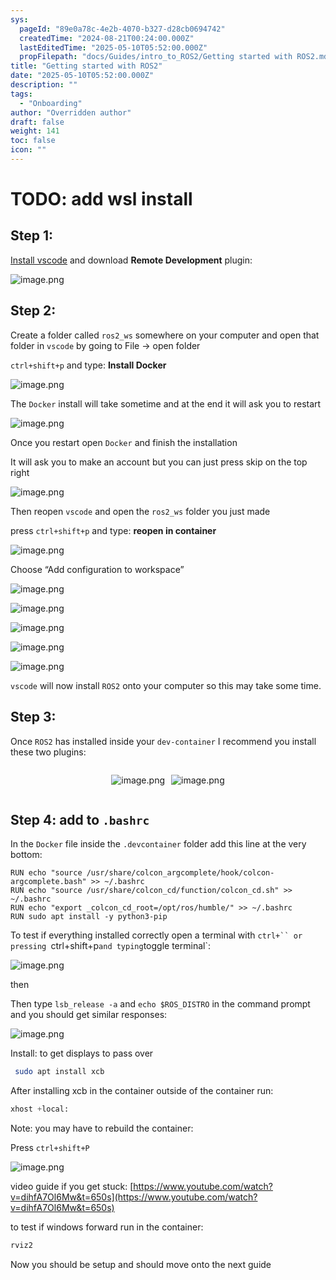 ```yaml
---
sys:
  pageId: "89e0a78c-4e2b-4070-b327-d28cb0694742"
  createdTime: "2024-08-21T00:24:00.000Z"
  lastEditedTime: "2025-05-10T05:52:00.000Z"
  propFilepath: "docs/Guides/intro_to_ROS2/Getting started with ROS2.md"
title: "Getting started with ROS2"
date: "2025-05-10T05:52:00.000Z"
description: ""
tags:
  - "Onboarding"
author: "Overridden author"
draft: false
weight: 141
toc: false
icon: ""
---
```


# TODO: add wsl install

## Step 1:

[Install vscode](https://code.visualstudio.com/download) and download **Remote Development** plugin:

![image.png](https://prod-files-secure.s3.us-west-2.amazonaws.com/d518164a-d88e-44d1-a4ee-3adb3bd8bce0/efb52993-1881-4a40-b95e-6f020334f022/image.png?X-Amz-Algorithm=AWS4-HMAC-SHA256&X-Amz-Content-Sha256=UNSIGNED-PAYLOAD&X-Amz-Credential=ASIAZI2LB4667CBUFGTH%2F20250607%2Fus-west-2%2Fs3%2Faws4_request&X-Amz-Date=20250607T190203Z&X-Amz-Expires=3600&X-Amz-Security-Token=IQoJb3JpZ2luX2VjEKP%2F%2F%2F%2F%2F%2F%2F%2F%2F%2FwEaCXVzLXdlc3QtMiJHMEUCIQD2ASn87TsW6QxxWDqZ5PkUzz94OJnQvH7BDd9dVkUtNAIgGKcA0bCrjkgG7EuzYMuj9eOUksmXvDC%2BG4UZd%2BOXa30q%2FwMIfBAAGgw2Mzc0MjMxODM4MDUiDL1bHjnKHaGG2RlViircA38fE87WavcXH2iMaMKCCEUFv4FSjOen8oCE9FRWyZhXFmW8xbd6ow0D1SQxl8XpzyZ7d7Cc%2BFMx5t5Z%2Bnv0tdCE3bTFyZMUG%2BYdMK4G9ebeMvmquJx7CVfGpTauirOBNcffLM0mWjVOkmryz9v%2BIsUtuBswGndPDRTeBGYHgQCM6x9S9LKrVv39nYYqJK3CUIv1OsNRACxgZ8e67vCCCOO%2F9byIhSmVA1boCRaxCLkXEjnRb7LWo%2FU%2B93ZXBQStc2eQwwx%2BMZ8YRKtTFfzc153LNpJypfaXpSvB%2BxtzlRDMUo68KqNBhVJ9YgxnFLNEpZB2pDoBtx8Rls309B9ZFJhXEGwvTysBdIfq8HOHurMQ2aeExseuF2%2F%2F%2Fv%2Fcv80SyeGa2L476h7QPJNPdrJkIyJCJb5BQrKVLeY%2B8IHIZ5fK1%2BDowqwPxkgAMxfLLGex6XQYrp7yVLtpVQ12hRdrfgmnFl2Omo%2BC%2FO9cyt9CjdaY7o6AA6M2TTNFOAPQen6awyBGUDOc5EvX46kgMSSFcoHHNlgUWdj5HGOAORszmqHrbLLQ4btYeut32eMwIvxJUIIJ%2BtZlM8EevF4f4peladSBYDaavDL34CYS5ZBEHVjAEGrqjJGgEYU4gqgMMOuVksIGOqUBSEdDeAsFjer9dxCBkxiZNjV2sh7W5Y2VhzoVdyIIA3VcOka88cghR%2FlBNaIghmHnLuGij7bAKf765vtALngcMsKX9LN%2BvT1Dahr9OpkAsjvMxyCTcdoDs6cuKI%2FMloTNo%2BeucH%2F%2B4%2FpwXViJEZcgp9bYGys%2F%2FgI2UNQrggU9pDF%2BG%2BGcLPWpzsFAOQMEgYspHwilzpXIqhlXvDuac8eNPQ1DSQXl&X-Amz-Signature=9bb02965006b2704d6c9fc5fd40aa64c9ce316ee23dc86b90b0d484e8c7753df&X-Amz-SignedHeaders=host&x-id=GetObject)

## Step 2:

Create a folder called `ros2_ws` somewhere on your computer and open that folder in `vscode` by going to File → open folder 

`ctrl+shift+p` and type: **Install Docker**

![image.png](https://prod-files-secure.s3.us-west-2.amazonaws.com/d518164a-d88e-44d1-a4ee-3adb3bd8bce0/2269dc0e-1cd5-47ff-bceb-c04ad9b2eab0/image.png?X-Amz-Algorithm=AWS4-HMAC-SHA256&X-Amz-Content-Sha256=UNSIGNED-PAYLOAD&X-Amz-Credential=ASIAZI2LB4667CBUFGTH%2F20250607%2Fus-west-2%2Fs3%2Faws4_request&X-Amz-Date=20250607T190203Z&X-Amz-Expires=3600&X-Amz-Security-Token=IQoJb3JpZ2luX2VjEKP%2F%2F%2F%2F%2F%2F%2F%2F%2F%2FwEaCXVzLXdlc3QtMiJHMEUCIQD2ASn87TsW6QxxWDqZ5PkUzz94OJnQvH7BDd9dVkUtNAIgGKcA0bCrjkgG7EuzYMuj9eOUksmXvDC%2BG4UZd%2BOXa30q%2FwMIfBAAGgw2Mzc0MjMxODM4MDUiDL1bHjnKHaGG2RlViircA38fE87WavcXH2iMaMKCCEUFv4FSjOen8oCE9FRWyZhXFmW8xbd6ow0D1SQxl8XpzyZ7d7Cc%2BFMx5t5Z%2Bnv0tdCE3bTFyZMUG%2BYdMK4G9ebeMvmquJx7CVfGpTauirOBNcffLM0mWjVOkmryz9v%2BIsUtuBswGndPDRTeBGYHgQCM6x9S9LKrVv39nYYqJK3CUIv1OsNRACxgZ8e67vCCCOO%2F9byIhSmVA1boCRaxCLkXEjnRb7LWo%2FU%2B93ZXBQStc2eQwwx%2BMZ8YRKtTFfzc153LNpJypfaXpSvB%2BxtzlRDMUo68KqNBhVJ9YgxnFLNEpZB2pDoBtx8Rls309B9ZFJhXEGwvTysBdIfq8HOHurMQ2aeExseuF2%2F%2F%2Fv%2Fcv80SyeGa2L476h7QPJNPdrJkIyJCJb5BQrKVLeY%2B8IHIZ5fK1%2BDowqwPxkgAMxfLLGex6XQYrp7yVLtpVQ12hRdrfgmnFl2Omo%2BC%2FO9cyt9CjdaY7o6AA6M2TTNFOAPQen6awyBGUDOc5EvX46kgMSSFcoHHNlgUWdj5HGOAORszmqHrbLLQ4btYeut32eMwIvxJUIIJ%2BtZlM8EevF4f4peladSBYDaavDL34CYS5ZBEHVjAEGrqjJGgEYU4gqgMMOuVksIGOqUBSEdDeAsFjer9dxCBkxiZNjV2sh7W5Y2VhzoVdyIIA3VcOka88cghR%2FlBNaIghmHnLuGij7bAKf765vtALngcMsKX9LN%2BvT1Dahr9OpkAsjvMxyCTcdoDs6cuKI%2FMloTNo%2BeucH%2F%2B4%2FpwXViJEZcgp9bYGys%2F%2FgI2UNQrggU9pDF%2BG%2BGcLPWpzsFAOQMEgYspHwilzpXIqhlXvDuac8eNPQ1DSQXl&X-Amz-Signature=6af33d51c56fc60aae6b0931623a18d6629ed378c02c967ccec9260a305ec9da&X-Amz-SignedHeaders=host&x-id=GetObject)

The `Docker` install will take sometime and at the end it will ask you to restart

![image.png](https://prod-files-secure.s3.us-west-2.amazonaws.com/d518164a-d88e-44d1-a4ee-3adb3bd8bce0/ed233f78-be33-4b1f-b89c-9c346c0e961e/image.png?X-Amz-Algorithm=AWS4-HMAC-SHA256&X-Amz-Content-Sha256=UNSIGNED-PAYLOAD&X-Amz-Credential=ASIAZI2LB4667CBUFGTH%2F20250607%2Fus-west-2%2Fs3%2Faws4_request&X-Amz-Date=20250607T190203Z&X-Amz-Expires=3600&X-Amz-Security-Token=IQoJb3JpZ2luX2VjEKP%2F%2F%2F%2F%2F%2F%2F%2F%2F%2FwEaCXVzLXdlc3QtMiJHMEUCIQD2ASn87TsW6QxxWDqZ5PkUzz94OJnQvH7BDd9dVkUtNAIgGKcA0bCrjkgG7EuzYMuj9eOUksmXvDC%2BG4UZd%2BOXa30q%2FwMIfBAAGgw2Mzc0MjMxODM4MDUiDL1bHjnKHaGG2RlViircA38fE87WavcXH2iMaMKCCEUFv4FSjOen8oCE9FRWyZhXFmW8xbd6ow0D1SQxl8XpzyZ7d7Cc%2BFMx5t5Z%2Bnv0tdCE3bTFyZMUG%2BYdMK4G9ebeMvmquJx7CVfGpTauirOBNcffLM0mWjVOkmryz9v%2BIsUtuBswGndPDRTeBGYHgQCM6x9S9LKrVv39nYYqJK3CUIv1OsNRACxgZ8e67vCCCOO%2F9byIhSmVA1boCRaxCLkXEjnRb7LWo%2FU%2B93ZXBQStc2eQwwx%2BMZ8YRKtTFfzc153LNpJypfaXpSvB%2BxtzlRDMUo68KqNBhVJ9YgxnFLNEpZB2pDoBtx8Rls309B9ZFJhXEGwvTysBdIfq8HOHurMQ2aeExseuF2%2F%2F%2Fv%2Fcv80SyeGa2L476h7QPJNPdrJkIyJCJb5BQrKVLeY%2B8IHIZ5fK1%2BDowqwPxkgAMxfLLGex6XQYrp7yVLtpVQ12hRdrfgmnFl2Omo%2BC%2FO9cyt9CjdaY7o6AA6M2TTNFOAPQen6awyBGUDOc5EvX46kgMSSFcoHHNlgUWdj5HGOAORszmqHrbLLQ4btYeut32eMwIvxJUIIJ%2BtZlM8EevF4f4peladSBYDaavDL34CYS5ZBEHVjAEGrqjJGgEYU4gqgMMOuVksIGOqUBSEdDeAsFjer9dxCBkxiZNjV2sh7W5Y2VhzoVdyIIA3VcOka88cghR%2FlBNaIghmHnLuGij7bAKf765vtALngcMsKX9LN%2BvT1Dahr9OpkAsjvMxyCTcdoDs6cuKI%2FMloTNo%2BeucH%2F%2B4%2FpwXViJEZcgp9bYGys%2F%2FgI2UNQrggU9pDF%2BG%2BGcLPWpzsFAOQMEgYspHwilzpXIqhlXvDuac8eNPQ1DSQXl&X-Amz-Signature=b0d54ccac82a4cd5a6271a6e9af394c30eaac9a275852eb13262585edc53da48&X-Amz-SignedHeaders=host&x-id=GetObject)

Once you restart open `Docker` and finish the installation

It will ask you to make an account but you can just press skip on the top right

![image.png](https://prod-files-secure.s3.us-west-2.amazonaws.com/d518164a-d88e-44d1-a4ee-3adb3bd8bce0/21010ad9-1659-4fd9-9f59-9932a09b2a3d/image.png?X-Amz-Algorithm=AWS4-HMAC-SHA256&X-Amz-Content-Sha256=UNSIGNED-PAYLOAD&X-Amz-Credential=ASIAZI2LB4667CBUFGTH%2F20250607%2Fus-west-2%2Fs3%2Faws4_request&X-Amz-Date=20250607T190203Z&X-Amz-Expires=3600&X-Amz-Security-Token=IQoJb3JpZ2luX2VjEKP%2F%2F%2F%2F%2F%2F%2F%2F%2F%2FwEaCXVzLXdlc3QtMiJHMEUCIQD2ASn87TsW6QxxWDqZ5PkUzz94OJnQvH7BDd9dVkUtNAIgGKcA0bCrjkgG7EuzYMuj9eOUksmXvDC%2BG4UZd%2BOXa30q%2FwMIfBAAGgw2Mzc0MjMxODM4MDUiDL1bHjnKHaGG2RlViircA38fE87WavcXH2iMaMKCCEUFv4FSjOen8oCE9FRWyZhXFmW8xbd6ow0D1SQxl8XpzyZ7d7Cc%2BFMx5t5Z%2Bnv0tdCE3bTFyZMUG%2BYdMK4G9ebeMvmquJx7CVfGpTauirOBNcffLM0mWjVOkmryz9v%2BIsUtuBswGndPDRTeBGYHgQCM6x9S9LKrVv39nYYqJK3CUIv1OsNRACxgZ8e67vCCCOO%2F9byIhSmVA1boCRaxCLkXEjnRb7LWo%2FU%2B93ZXBQStc2eQwwx%2BMZ8YRKtTFfzc153LNpJypfaXpSvB%2BxtzlRDMUo68KqNBhVJ9YgxnFLNEpZB2pDoBtx8Rls309B9ZFJhXEGwvTysBdIfq8HOHurMQ2aeExseuF2%2F%2F%2Fv%2Fcv80SyeGa2L476h7QPJNPdrJkIyJCJb5BQrKVLeY%2B8IHIZ5fK1%2BDowqwPxkgAMxfLLGex6XQYrp7yVLtpVQ12hRdrfgmnFl2Omo%2BC%2FO9cyt9CjdaY7o6AA6M2TTNFOAPQen6awyBGUDOc5EvX46kgMSSFcoHHNlgUWdj5HGOAORszmqHrbLLQ4btYeut32eMwIvxJUIIJ%2BtZlM8EevF4f4peladSBYDaavDL34CYS5ZBEHVjAEGrqjJGgEYU4gqgMMOuVksIGOqUBSEdDeAsFjer9dxCBkxiZNjV2sh7W5Y2VhzoVdyIIA3VcOka88cghR%2FlBNaIghmHnLuGij7bAKf765vtALngcMsKX9LN%2BvT1Dahr9OpkAsjvMxyCTcdoDs6cuKI%2FMloTNo%2BeucH%2F%2B4%2FpwXViJEZcgp9bYGys%2F%2FgI2UNQrggU9pDF%2BG%2BGcLPWpzsFAOQMEgYspHwilzpXIqhlXvDuac8eNPQ1DSQXl&X-Amz-Signature=9f1dbc7c2d12cfbf66d590d67691bafe3a62a6a80430452f1ad3afa6246a7704&X-Amz-SignedHeaders=host&x-id=GetObject)

Then reopen `vscode` and open the `ros2_ws` folder you just made

press `ctrl+shift+p` and type: **reopen in container**

![image.png](https://prod-files-secure.s3.us-west-2.amazonaws.com/d518164a-d88e-44d1-a4ee-3adb3bd8bce0/4e93b8c2-41ad-488c-8095-c74205196118/image.png?X-Amz-Algorithm=AWS4-HMAC-SHA256&X-Amz-Content-Sha256=UNSIGNED-PAYLOAD&X-Amz-Credential=ASIAZI2LB4667CBUFGTH%2F20250607%2Fus-west-2%2Fs3%2Faws4_request&X-Amz-Date=20250607T190203Z&X-Amz-Expires=3600&X-Amz-Security-Token=IQoJb3JpZ2luX2VjEKP%2F%2F%2F%2F%2F%2F%2F%2F%2F%2FwEaCXVzLXdlc3QtMiJHMEUCIQD2ASn87TsW6QxxWDqZ5PkUzz94OJnQvH7BDd9dVkUtNAIgGKcA0bCrjkgG7EuzYMuj9eOUksmXvDC%2BG4UZd%2BOXa30q%2FwMIfBAAGgw2Mzc0MjMxODM4MDUiDL1bHjnKHaGG2RlViircA38fE87WavcXH2iMaMKCCEUFv4FSjOen8oCE9FRWyZhXFmW8xbd6ow0D1SQxl8XpzyZ7d7Cc%2BFMx5t5Z%2Bnv0tdCE3bTFyZMUG%2BYdMK4G9ebeMvmquJx7CVfGpTauirOBNcffLM0mWjVOkmryz9v%2BIsUtuBswGndPDRTeBGYHgQCM6x9S9LKrVv39nYYqJK3CUIv1OsNRACxgZ8e67vCCCOO%2F9byIhSmVA1boCRaxCLkXEjnRb7LWo%2FU%2B93ZXBQStc2eQwwx%2BMZ8YRKtTFfzc153LNpJypfaXpSvB%2BxtzlRDMUo68KqNBhVJ9YgxnFLNEpZB2pDoBtx8Rls309B9ZFJhXEGwvTysBdIfq8HOHurMQ2aeExseuF2%2F%2F%2Fv%2Fcv80SyeGa2L476h7QPJNPdrJkIyJCJb5BQrKVLeY%2B8IHIZ5fK1%2BDowqwPxkgAMxfLLGex6XQYrp7yVLtpVQ12hRdrfgmnFl2Omo%2BC%2FO9cyt9CjdaY7o6AA6M2TTNFOAPQen6awyBGUDOc5EvX46kgMSSFcoHHNlgUWdj5HGOAORszmqHrbLLQ4btYeut32eMwIvxJUIIJ%2BtZlM8EevF4f4peladSBYDaavDL34CYS5ZBEHVjAEGrqjJGgEYU4gqgMMOuVksIGOqUBSEdDeAsFjer9dxCBkxiZNjV2sh7W5Y2VhzoVdyIIA3VcOka88cghR%2FlBNaIghmHnLuGij7bAKf765vtALngcMsKX9LN%2BvT1Dahr9OpkAsjvMxyCTcdoDs6cuKI%2FMloTNo%2BeucH%2F%2B4%2FpwXViJEZcgp9bYGys%2F%2FgI2UNQrggU9pDF%2BG%2BGcLPWpzsFAOQMEgYspHwilzpXIqhlXvDuac8eNPQ1DSQXl&X-Amz-Signature=b898daca62ed372f20d4ddeb83d962e489fa78f74c01726e4a0a5419b2ad2542&X-Amz-SignedHeaders=host&x-id=GetObject)

Choose “Add configuration to workspace”

![image.png](https://prod-files-secure.s3.us-west-2.amazonaws.com/d518164a-d88e-44d1-a4ee-3adb3bd8bce0/9560b282-5060-4989-ba37-97e7b2c22476/image.png?X-Amz-Algorithm=AWS4-HMAC-SHA256&X-Amz-Content-Sha256=UNSIGNED-PAYLOAD&X-Amz-Credential=ASIAZI2LB4667CBUFGTH%2F20250607%2Fus-west-2%2Fs3%2Faws4_request&X-Amz-Date=20250607T190203Z&X-Amz-Expires=3600&X-Amz-Security-Token=IQoJb3JpZ2luX2VjEKP%2F%2F%2F%2F%2F%2F%2F%2F%2F%2FwEaCXVzLXdlc3QtMiJHMEUCIQD2ASn87TsW6QxxWDqZ5PkUzz94OJnQvH7BDd9dVkUtNAIgGKcA0bCrjkgG7EuzYMuj9eOUksmXvDC%2BG4UZd%2BOXa30q%2FwMIfBAAGgw2Mzc0MjMxODM4MDUiDL1bHjnKHaGG2RlViircA38fE87WavcXH2iMaMKCCEUFv4FSjOen8oCE9FRWyZhXFmW8xbd6ow0D1SQxl8XpzyZ7d7Cc%2BFMx5t5Z%2Bnv0tdCE3bTFyZMUG%2BYdMK4G9ebeMvmquJx7CVfGpTauirOBNcffLM0mWjVOkmryz9v%2BIsUtuBswGndPDRTeBGYHgQCM6x9S9LKrVv39nYYqJK3CUIv1OsNRACxgZ8e67vCCCOO%2F9byIhSmVA1boCRaxCLkXEjnRb7LWo%2FU%2B93ZXBQStc2eQwwx%2BMZ8YRKtTFfzc153LNpJypfaXpSvB%2BxtzlRDMUo68KqNBhVJ9YgxnFLNEpZB2pDoBtx8Rls309B9ZFJhXEGwvTysBdIfq8HOHurMQ2aeExseuF2%2F%2F%2Fv%2Fcv80SyeGa2L476h7QPJNPdrJkIyJCJb5BQrKVLeY%2B8IHIZ5fK1%2BDowqwPxkgAMxfLLGex6XQYrp7yVLtpVQ12hRdrfgmnFl2Omo%2BC%2FO9cyt9CjdaY7o6AA6M2TTNFOAPQen6awyBGUDOc5EvX46kgMSSFcoHHNlgUWdj5HGOAORszmqHrbLLQ4btYeut32eMwIvxJUIIJ%2BtZlM8EevF4f4peladSBYDaavDL34CYS5ZBEHVjAEGrqjJGgEYU4gqgMMOuVksIGOqUBSEdDeAsFjer9dxCBkxiZNjV2sh7W5Y2VhzoVdyIIA3VcOka88cghR%2FlBNaIghmHnLuGij7bAKf765vtALngcMsKX9LN%2BvT1Dahr9OpkAsjvMxyCTcdoDs6cuKI%2FMloTNo%2BeucH%2F%2B4%2FpwXViJEZcgp9bYGys%2F%2FgI2UNQrggU9pDF%2BG%2BGcLPWpzsFAOQMEgYspHwilzpXIqhlXvDuac8eNPQ1DSQXl&X-Amz-Signature=aefb94eb23f9c050b8e3d7f37938cc826c17f8536cc0688cb77c9fe395a229da&X-Amz-SignedHeaders=host&x-id=GetObject)

![image.png](https://prod-files-secure.s3.us-west-2.amazonaws.com/d518164a-d88e-44d1-a4ee-3adb3bd8bce0/2ee63f81-886b-48e8-a553-dc6e5eac99e4/image.png?X-Amz-Algorithm=AWS4-HMAC-SHA256&X-Amz-Content-Sha256=UNSIGNED-PAYLOAD&X-Amz-Credential=ASIAZI2LB4667CBUFGTH%2F20250607%2Fus-west-2%2Fs3%2Faws4_request&X-Amz-Date=20250607T190203Z&X-Amz-Expires=3600&X-Amz-Security-Token=IQoJb3JpZ2luX2VjEKP%2F%2F%2F%2F%2F%2F%2F%2F%2F%2FwEaCXVzLXdlc3QtMiJHMEUCIQD2ASn87TsW6QxxWDqZ5PkUzz94OJnQvH7BDd9dVkUtNAIgGKcA0bCrjkgG7EuzYMuj9eOUksmXvDC%2BG4UZd%2BOXa30q%2FwMIfBAAGgw2Mzc0MjMxODM4MDUiDL1bHjnKHaGG2RlViircA38fE87WavcXH2iMaMKCCEUFv4FSjOen8oCE9FRWyZhXFmW8xbd6ow0D1SQxl8XpzyZ7d7Cc%2BFMx5t5Z%2Bnv0tdCE3bTFyZMUG%2BYdMK4G9ebeMvmquJx7CVfGpTauirOBNcffLM0mWjVOkmryz9v%2BIsUtuBswGndPDRTeBGYHgQCM6x9S9LKrVv39nYYqJK3CUIv1OsNRACxgZ8e67vCCCOO%2F9byIhSmVA1boCRaxCLkXEjnRb7LWo%2FU%2B93ZXBQStc2eQwwx%2BMZ8YRKtTFfzc153LNpJypfaXpSvB%2BxtzlRDMUo68KqNBhVJ9YgxnFLNEpZB2pDoBtx8Rls309B9ZFJhXEGwvTysBdIfq8HOHurMQ2aeExseuF2%2F%2F%2Fv%2Fcv80SyeGa2L476h7QPJNPdrJkIyJCJb5BQrKVLeY%2B8IHIZ5fK1%2BDowqwPxkgAMxfLLGex6XQYrp7yVLtpVQ12hRdrfgmnFl2Omo%2BC%2FO9cyt9CjdaY7o6AA6M2TTNFOAPQen6awyBGUDOc5EvX46kgMSSFcoHHNlgUWdj5HGOAORszmqHrbLLQ4btYeut32eMwIvxJUIIJ%2BtZlM8EevF4f4peladSBYDaavDL34CYS5ZBEHVjAEGrqjJGgEYU4gqgMMOuVksIGOqUBSEdDeAsFjer9dxCBkxiZNjV2sh7W5Y2VhzoVdyIIA3VcOka88cghR%2FlBNaIghmHnLuGij7bAKf765vtALngcMsKX9LN%2BvT1Dahr9OpkAsjvMxyCTcdoDs6cuKI%2FMloTNo%2BeucH%2F%2B4%2FpwXViJEZcgp9bYGys%2F%2FgI2UNQrggU9pDF%2BG%2BGcLPWpzsFAOQMEgYspHwilzpXIqhlXvDuac8eNPQ1DSQXl&X-Amz-Signature=6041008e472bf9a4d0ef70acc17b71712f1537b61ea6437386a781c0dd1b7023&X-Amz-SignedHeaders=host&x-id=GetObject)

![image.png](https://prod-files-secure.s3.us-west-2.amazonaws.com/d518164a-d88e-44d1-a4ee-3adb3bd8bce0/ae1580b2-b048-407e-aed9-b584224a7a04/image.png?X-Amz-Algorithm=AWS4-HMAC-SHA256&X-Amz-Content-Sha256=UNSIGNED-PAYLOAD&X-Amz-Credential=ASIAZI2LB4667CBUFGTH%2F20250607%2Fus-west-2%2Fs3%2Faws4_request&X-Amz-Date=20250607T190203Z&X-Amz-Expires=3600&X-Amz-Security-Token=IQoJb3JpZ2luX2VjEKP%2F%2F%2F%2F%2F%2F%2F%2F%2F%2FwEaCXVzLXdlc3QtMiJHMEUCIQD2ASn87TsW6QxxWDqZ5PkUzz94OJnQvH7BDd9dVkUtNAIgGKcA0bCrjkgG7EuzYMuj9eOUksmXvDC%2BG4UZd%2BOXa30q%2FwMIfBAAGgw2Mzc0MjMxODM4MDUiDL1bHjnKHaGG2RlViircA38fE87WavcXH2iMaMKCCEUFv4FSjOen8oCE9FRWyZhXFmW8xbd6ow0D1SQxl8XpzyZ7d7Cc%2BFMx5t5Z%2Bnv0tdCE3bTFyZMUG%2BYdMK4G9ebeMvmquJx7CVfGpTauirOBNcffLM0mWjVOkmryz9v%2BIsUtuBswGndPDRTeBGYHgQCM6x9S9LKrVv39nYYqJK3CUIv1OsNRACxgZ8e67vCCCOO%2F9byIhSmVA1boCRaxCLkXEjnRb7LWo%2FU%2B93ZXBQStc2eQwwx%2BMZ8YRKtTFfzc153LNpJypfaXpSvB%2BxtzlRDMUo68KqNBhVJ9YgxnFLNEpZB2pDoBtx8Rls309B9ZFJhXEGwvTysBdIfq8HOHurMQ2aeExseuF2%2F%2F%2Fv%2Fcv80SyeGa2L476h7QPJNPdrJkIyJCJb5BQrKVLeY%2B8IHIZ5fK1%2BDowqwPxkgAMxfLLGex6XQYrp7yVLtpVQ12hRdrfgmnFl2Omo%2BC%2FO9cyt9CjdaY7o6AA6M2TTNFOAPQen6awyBGUDOc5EvX46kgMSSFcoHHNlgUWdj5HGOAORszmqHrbLLQ4btYeut32eMwIvxJUIIJ%2BtZlM8EevF4f4peladSBYDaavDL34CYS5ZBEHVjAEGrqjJGgEYU4gqgMMOuVksIGOqUBSEdDeAsFjer9dxCBkxiZNjV2sh7W5Y2VhzoVdyIIA3VcOka88cghR%2FlBNaIghmHnLuGij7bAKf765vtALngcMsKX9LN%2BvT1Dahr9OpkAsjvMxyCTcdoDs6cuKI%2FMloTNo%2BeucH%2F%2B4%2FpwXViJEZcgp9bYGys%2F%2FgI2UNQrggU9pDF%2BG%2BGcLPWpzsFAOQMEgYspHwilzpXIqhlXvDuac8eNPQ1DSQXl&X-Amz-Signature=75ed88429702f45c1d884bdf19259923e99e85c8c07794de2a5e48d3431f53e6&X-Amz-SignedHeaders=host&x-id=GetObject)

![image.png](https://prod-files-secure.s3.us-west-2.amazonaws.com/d518164a-d88e-44d1-a4ee-3adb3bd8bce0/53255b28-f75e-430f-b9e3-c0ac8577e42b/image.png?X-Amz-Algorithm=AWS4-HMAC-SHA256&X-Amz-Content-Sha256=UNSIGNED-PAYLOAD&X-Amz-Credential=ASIAZI2LB4667CBUFGTH%2F20250607%2Fus-west-2%2Fs3%2Faws4_request&X-Amz-Date=20250607T190203Z&X-Amz-Expires=3600&X-Amz-Security-Token=IQoJb3JpZ2luX2VjEKP%2F%2F%2F%2F%2F%2F%2F%2F%2F%2FwEaCXVzLXdlc3QtMiJHMEUCIQD2ASn87TsW6QxxWDqZ5PkUzz94OJnQvH7BDd9dVkUtNAIgGKcA0bCrjkgG7EuzYMuj9eOUksmXvDC%2BG4UZd%2BOXa30q%2FwMIfBAAGgw2Mzc0MjMxODM4MDUiDL1bHjnKHaGG2RlViircA38fE87WavcXH2iMaMKCCEUFv4FSjOen8oCE9FRWyZhXFmW8xbd6ow0D1SQxl8XpzyZ7d7Cc%2BFMx5t5Z%2Bnv0tdCE3bTFyZMUG%2BYdMK4G9ebeMvmquJx7CVfGpTauirOBNcffLM0mWjVOkmryz9v%2BIsUtuBswGndPDRTeBGYHgQCM6x9S9LKrVv39nYYqJK3CUIv1OsNRACxgZ8e67vCCCOO%2F9byIhSmVA1boCRaxCLkXEjnRb7LWo%2FU%2B93ZXBQStc2eQwwx%2BMZ8YRKtTFfzc153LNpJypfaXpSvB%2BxtzlRDMUo68KqNBhVJ9YgxnFLNEpZB2pDoBtx8Rls309B9ZFJhXEGwvTysBdIfq8HOHurMQ2aeExseuF2%2F%2F%2Fv%2Fcv80SyeGa2L476h7QPJNPdrJkIyJCJb5BQrKVLeY%2B8IHIZ5fK1%2BDowqwPxkgAMxfLLGex6XQYrp7yVLtpVQ12hRdrfgmnFl2Omo%2BC%2FO9cyt9CjdaY7o6AA6M2TTNFOAPQen6awyBGUDOc5EvX46kgMSSFcoHHNlgUWdj5HGOAORszmqHrbLLQ4btYeut32eMwIvxJUIIJ%2BtZlM8EevF4f4peladSBYDaavDL34CYS5ZBEHVjAEGrqjJGgEYU4gqgMMOuVksIGOqUBSEdDeAsFjer9dxCBkxiZNjV2sh7W5Y2VhzoVdyIIA3VcOka88cghR%2FlBNaIghmHnLuGij7bAKf765vtALngcMsKX9LN%2BvT1Dahr9OpkAsjvMxyCTcdoDs6cuKI%2FMloTNo%2BeucH%2F%2B4%2FpwXViJEZcgp9bYGys%2F%2FgI2UNQrggU9pDF%2BG%2BGcLPWpzsFAOQMEgYspHwilzpXIqhlXvDuac8eNPQ1DSQXl&X-Amz-Signature=9bb66c2dfe6153541ff67601f7e9562151a524387724d4d4b3f7dcdc35aa4021&X-Amz-SignedHeaders=host&x-id=GetObject)

![image.png](https://prod-files-secure.s3.us-west-2.amazonaws.com/d518164a-d88e-44d1-a4ee-3adb3bd8bce0/7c562767-5af9-4ffb-97d1-327bcdf4ee00/image.png?X-Amz-Algorithm=AWS4-HMAC-SHA256&X-Amz-Content-Sha256=UNSIGNED-PAYLOAD&X-Amz-Credential=ASIAZI2LB4667CBUFGTH%2F20250607%2Fus-west-2%2Fs3%2Faws4_request&X-Amz-Date=20250607T190203Z&X-Amz-Expires=3600&X-Amz-Security-Token=IQoJb3JpZ2luX2VjEKP%2F%2F%2F%2F%2F%2F%2F%2F%2F%2FwEaCXVzLXdlc3QtMiJHMEUCIQD2ASn87TsW6QxxWDqZ5PkUzz94OJnQvH7BDd9dVkUtNAIgGKcA0bCrjkgG7EuzYMuj9eOUksmXvDC%2BG4UZd%2BOXa30q%2FwMIfBAAGgw2Mzc0MjMxODM4MDUiDL1bHjnKHaGG2RlViircA38fE87WavcXH2iMaMKCCEUFv4FSjOen8oCE9FRWyZhXFmW8xbd6ow0D1SQxl8XpzyZ7d7Cc%2BFMx5t5Z%2Bnv0tdCE3bTFyZMUG%2BYdMK4G9ebeMvmquJx7CVfGpTauirOBNcffLM0mWjVOkmryz9v%2BIsUtuBswGndPDRTeBGYHgQCM6x9S9LKrVv39nYYqJK3CUIv1OsNRACxgZ8e67vCCCOO%2F9byIhSmVA1boCRaxCLkXEjnRb7LWo%2FU%2B93ZXBQStc2eQwwx%2BMZ8YRKtTFfzc153LNpJypfaXpSvB%2BxtzlRDMUo68KqNBhVJ9YgxnFLNEpZB2pDoBtx8Rls309B9ZFJhXEGwvTysBdIfq8HOHurMQ2aeExseuF2%2F%2F%2Fv%2Fcv80SyeGa2L476h7QPJNPdrJkIyJCJb5BQrKVLeY%2B8IHIZ5fK1%2BDowqwPxkgAMxfLLGex6XQYrp7yVLtpVQ12hRdrfgmnFl2Omo%2BC%2FO9cyt9CjdaY7o6AA6M2TTNFOAPQen6awyBGUDOc5EvX46kgMSSFcoHHNlgUWdj5HGOAORszmqHrbLLQ4btYeut32eMwIvxJUIIJ%2BtZlM8EevF4f4peladSBYDaavDL34CYS5ZBEHVjAEGrqjJGgEYU4gqgMMOuVksIGOqUBSEdDeAsFjer9dxCBkxiZNjV2sh7W5Y2VhzoVdyIIA3VcOka88cghR%2FlBNaIghmHnLuGij7bAKf765vtALngcMsKX9LN%2BvT1Dahr9OpkAsjvMxyCTcdoDs6cuKI%2FMloTNo%2BeucH%2F%2B4%2FpwXViJEZcgp9bYGys%2F%2FgI2UNQrggU9pDF%2BG%2BGcLPWpzsFAOQMEgYspHwilzpXIqhlXvDuac8eNPQ1DSQXl&X-Amz-Signature=23aef921017b45a72bd6fe0117d475a9b092bde6ef3ca0f8ebf78ec3c648c9b3&X-Amz-SignedHeaders=host&x-id=GetObject)

`vscode` will now install `ROS2` onto your computer so this may take some time.

## Step 3:

Once `ROS2` has installed inside your `dev-container` I recommend you install these two plugins:

<div style="display: flex;flex-direction: row; column-gap:10px; max-width: 630px;justify-content: center;">
<div>

![image.png](https://prod-files-secure.s3.us-west-2.amazonaws.com/d518164a-d88e-44d1-a4ee-3adb3bd8bce0/3fc3d550-5a54-4ba1-ba6b-faa01cdb7369/image.png?X-Amz-Algorithm=AWS4-HMAC-SHA256&X-Amz-Content-Sha256=UNSIGNED-PAYLOAD&X-Amz-Credential=ASIAZI2LB4665INUJ2ZX%2F20250607%2Fus-west-2%2Fs3%2Faws4_request&X-Amz-Date=20250607T190207Z&X-Amz-Expires=3600&X-Amz-Security-Token=IQoJb3JpZ2luX2VjEKP%2F%2F%2F%2F%2F%2F%2F%2F%2F%2FwEaCXVzLXdlc3QtMiJIMEYCIQDMGN8t6oDYHc9fzmfFXgp5ZLr70IG2WAl2XUKHl%2BCBtwIhAL%2Fti6%2B98BM6a9EA%2BlrLu3gkJaOQsTACKVfAay6IztfoKv8DCHwQABoMNjM3NDIzMTgzODA1IgwRbdWuFEm3ueVXZiMq3ANUsVtDyBSAtlSWLCNqHbMRMxI07Xi5vNjhFbZchkKdS9FC0y3t2jcgqca9TjcsWIjSUhzlyQAUfc7e9pfTwP5JrCYuTVeIpDATSHqOUusNjFCdTWSgR2fvvxiCmj725Bf7dPi%2BxljEAdITpn5GPnoQ9LV%2ByaVkrdhS8IhrXp3LejZ4EpxIDoiImuV1ZErYzap4XFFRZjCjpxml%2Fhim1VE657nAbdGi8Img7R1f2KCMwoy44oO5G4UZ1Dd6XndptBK9WiQMBUu1JB98SX9EVPCrEYxdf2IUHJuk3xg2g031he10w%2FCf1UTT63xq%2BO2GCtO7s%2BHZJb1DC%2Bksalew1dTOSmCUrP4vvOSoN2%2FnHucE10DuE2c%2F26cK3wGMe7F0IxzXui3MfVrAwttwSdjX3fqKrVO5WuHWiUlYlTvfofLm%2BaPGjwbFgIxofJpzddt6jbVACpX%2FSoN%2BuFoTQIIDV7OgFS1aNC3mK8ejIDp%2F%2BJ3Ysjpc886fUjccIote6qHG2nsFaal5AYGmgSek7f2l0IJox%2FFBGn2dTbmHI2BEWg9KhioqHG7TCZ%2FkiMa0KJfnOkuETBX%2ForwMJG%2Bj96V535D4ow6YuQxX4vXOM01angOrLhqF7rWnrMmyKzsrZjDflZLCBjqkAV6L0SoQXQmbn3ciw7eS5pSc5ahNyrqxp%2Fu24PYMsaIkd%2BsqAk%2BBaa2omx9SONs44FT7i4PGDUqk9f9JrYltaD46fEwakP6URo5eOqG7JmMvySiRD1qH6u%2BF2HDbeloi1UdM%2FaMZbltUlLN%2F%2FevHAH0Pfrjvvt3laaOdgJtO3f535cPhsh9XAOz2QRqvRsFad74fqaYqTXHHrm9J9UdyPkGf3mIW&X-Amz-Signature=d867bf1462d664d55cdee0525bfba096460b1503521f957c97b009f555945cc2&X-Amz-SignedHeaders=host&x-id=GetObject)

</div>
<div>

![image.png](https://prod-files-secure.s3.us-west-2.amazonaws.com/d518164a-d88e-44d1-a4ee-3adb3bd8bce0/d994cc66-13c2-4093-a5a3-f84cf4601a82/image.png?X-Amz-Algorithm=AWS4-HMAC-SHA256&X-Amz-Content-Sha256=UNSIGNED-PAYLOAD&X-Amz-Credential=ASIAZI2LB4663MGF4F56%2F20250607%2Fus-west-2%2Fs3%2Faws4_request&X-Amz-Date=20250607T190208Z&X-Amz-Expires=3600&X-Amz-Security-Token=IQoJb3JpZ2luX2VjEKP%2F%2F%2F%2F%2F%2F%2F%2F%2F%2FwEaCXVzLXdlc3QtMiJIMEYCIQCb6Xb0Q01V7Gj3O7RuFj0SeNLRLXh47mRTDMgIUQedBQIhAO8cr7%2FNCJWstgOwwfyszHgVMfHTT1C5fWOS4VAmHkSdKv8DCHwQABoMNjM3NDIzMTgzODA1Igw7aMjXUZa4W%2FCkRZkq3APZbgvegCWW%2Fy7QdJy5c7OLwTUkmt2CCPCWXS7r8EYS%2B%2FMPIr3uGa6NTZ31%2BTaMyB4GR%2B0tHFWi19xjxia3eMgwtKZxwbtSZBwS%2BS2CMsCqkJnCSRU7eNaGE1E27iZ0z1GsBe8jC0kt1h1A6Bi%2Bkz%2BGJxHgYLUj7KGzzqni525vTRGPfVl%2FPhONrSLcDIMNLYD08AFMiUTAvByGd9HqRrxm4jdXpF%2B%2BP2x3wbfSktZM0Mzo2jkXYswZ6kdCJRElxaOFJqrN4Nt492iRGCac2T5mxOXoQzSsYTTV03ptOMCLrBpUMwdvn%2Bwlb6Xx0Um31CL6hp2tmyC1TTPfIY5qUCXy7Kx4FpqbhSI%2Fji4RJr4%2Bi27aCxlFuSENoZ6QECqOjnjrWdec3YidhiGx9Jf4%2FnfFGmc840AJqdOW6KJw%2FdX5d3i9WDeJkfnk9Q1jORll0EL3KaNaV%2BSeVUe6lQbfUB3U4zDKkOsA0vNGRldwru7ZyZhZ8ROdRjgjN1gwEnqgvvx6EqXnBx6bLTwJtgZGbWRvuCvJfRU%2BrRPCKxX5sNig8e2NRG%2BLfFr%2B9ojYKJGFj9OIXefdTjSN4p2by9CXhA7QVOz1qPVOEZUNujWB3ZvGwvmt1Qw8wv6Vc5U4LjC7mJLCBjqkAeB2oCMKfJ8I4VwT55wvsSN61ZEy2DXgQZzSnfmcquNB53E4McMSzHCEf8BZ3L2MO8CPb8KPp50T76akdwcCiWkRXnSt%2BDFMqB5mP%2BJr%2FFDUKYLDw5OiGnDUHU4%2FSH0VLbfQkWRQlcXqAJZI1asZyQB7yBwvIuEWzXW8SAvq9uOq%2FVFfWdr6sSQIf6UsHCrHhyIveYopg9K7VxXJWnVNefmeZqMg&X-Amz-Signature=4afd067161ab1aa98b540faa85fbaf8fbec039e61903fd3ad389f6232a84d619&X-Amz-SignedHeaders=host&x-id=GetObject)

</div>
</div>

## Step 4: add to `.bashrc`

In the `Docker` file inside the `.devcontainer` folder add this line at the very bottom: 

```docker
RUN echo "source /usr/share/colcon_argcomplete/hook/colcon-argcomplete.bash" >> ~/.bashrc
RUN echo "source /usr/share/colcon_cd/function/colcon_cd.sh" >> ~/.bashrc
RUN echo "export _colcon_cd_root=/opt/ros/humble/" >> ~/.bashrc
RUN sudo apt install -y python3-pip 
```

To test if everything installed correctly open a terminal with `ctrl+`` or pressing `ctrl+shift+p` and typing `toggle terminal`:

![image.png](https://prod-files-secure.s3.us-west-2.amazonaws.com/d518164a-d88e-44d1-a4ee-3adb3bd8bce0/6a4943d8-b04e-4c02-9a58-775f3384d1a5/image.png?X-Amz-Algorithm=AWS4-HMAC-SHA256&X-Amz-Content-Sha256=UNSIGNED-PAYLOAD&X-Amz-Credential=ASIAZI2LB4667CBUFGTH%2F20250607%2Fus-west-2%2Fs3%2Faws4_request&X-Amz-Date=20250607T190203Z&X-Amz-Expires=3600&X-Amz-Security-Token=IQoJb3JpZ2luX2VjEKP%2F%2F%2F%2F%2F%2F%2F%2F%2F%2FwEaCXVzLXdlc3QtMiJHMEUCIQD2ASn87TsW6QxxWDqZ5PkUzz94OJnQvH7BDd9dVkUtNAIgGKcA0bCrjkgG7EuzYMuj9eOUksmXvDC%2BG4UZd%2BOXa30q%2FwMIfBAAGgw2Mzc0MjMxODM4MDUiDL1bHjnKHaGG2RlViircA38fE87WavcXH2iMaMKCCEUFv4FSjOen8oCE9FRWyZhXFmW8xbd6ow0D1SQxl8XpzyZ7d7Cc%2BFMx5t5Z%2Bnv0tdCE3bTFyZMUG%2BYdMK4G9ebeMvmquJx7CVfGpTauirOBNcffLM0mWjVOkmryz9v%2BIsUtuBswGndPDRTeBGYHgQCM6x9S9LKrVv39nYYqJK3CUIv1OsNRACxgZ8e67vCCCOO%2F9byIhSmVA1boCRaxCLkXEjnRb7LWo%2FU%2B93ZXBQStc2eQwwx%2BMZ8YRKtTFfzc153LNpJypfaXpSvB%2BxtzlRDMUo68KqNBhVJ9YgxnFLNEpZB2pDoBtx8Rls309B9ZFJhXEGwvTysBdIfq8HOHurMQ2aeExseuF2%2F%2F%2Fv%2Fcv80SyeGa2L476h7QPJNPdrJkIyJCJb5BQrKVLeY%2B8IHIZ5fK1%2BDowqwPxkgAMxfLLGex6XQYrp7yVLtpVQ12hRdrfgmnFl2Omo%2BC%2FO9cyt9CjdaY7o6AA6M2TTNFOAPQen6awyBGUDOc5EvX46kgMSSFcoHHNlgUWdj5HGOAORszmqHrbLLQ4btYeut32eMwIvxJUIIJ%2BtZlM8EevF4f4peladSBYDaavDL34CYS5ZBEHVjAEGrqjJGgEYU4gqgMMOuVksIGOqUBSEdDeAsFjer9dxCBkxiZNjV2sh7W5Y2VhzoVdyIIA3VcOka88cghR%2FlBNaIghmHnLuGij7bAKf765vtALngcMsKX9LN%2BvT1Dahr9OpkAsjvMxyCTcdoDs6cuKI%2FMloTNo%2BeucH%2F%2B4%2FpwXViJEZcgp9bYGys%2F%2FgI2UNQrggU9pDF%2BG%2BGcLPWpzsFAOQMEgYspHwilzpXIqhlXvDuac8eNPQ1DSQXl&X-Amz-Signature=cf5856478126f0521cd484a3a249a500170fc3bb15f7f6e92239675048f84728&X-Amz-SignedHeaders=host&x-id=GetObject)

then 

Then type `lsb_release -a` and `echo $ROS_DISTRO` in the command prompt and you should get similar responses:

![image.png](https://prod-files-secure.s3.us-west-2.amazonaws.com/d518164a-d88e-44d1-a4ee-3adb3bd8bce0/3e635dec-a805-4e85-8b9e-d000e5b71a4e/image.png?X-Amz-Algorithm=AWS4-HMAC-SHA256&X-Amz-Content-Sha256=UNSIGNED-PAYLOAD&X-Amz-Credential=ASIAZI2LB4667CBUFGTH%2F20250607%2Fus-west-2%2Fs3%2Faws4_request&X-Amz-Date=20250607T190203Z&X-Amz-Expires=3600&X-Amz-Security-Token=IQoJb3JpZ2luX2VjEKP%2F%2F%2F%2F%2F%2F%2F%2F%2F%2FwEaCXVzLXdlc3QtMiJHMEUCIQD2ASn87TsW6QxxWDqZ5PkUzz94OJnQvH7BDd9dVkUtNAIgGKcA0bCrjkgG7EuzYMuj9eOUksmXvDC%2BG4UZd%2BOXa30q%2FwMIfBAAGgw2Mzc0MjMxODM4MDUiDL1bHjnKHaGG2RlViircA38fE87WavcXH2iMaMKCCEUFv4FSjOen8oCE9FRWyZhXFmW8xbd6ow0D1SQxl8XpzyZ7d7Cc%2BFMx5t5Z%2Bnv0tdCE3bTFyZMUG%2BYdMK4G9ebeMvmquJx7CVfGpTauirOBNcffLM0mWjVOkmryz9v%2BIsUtuBswGndPDRTeBGYHgQCM6x9S9LKrVv39nYYqJK3CUIv1OsNRACxgZ8e67vCCCOO%2F9byIhSmVA1boCRaxCLkXEjnRb7LWo%2FU%2B93ZXBQStc2eQwwx%2BMZ8YRKtTFfzc153LNpJypfaXpSvB%2BxtzlRDMUo68KqNBhVJ9YgxnFLNEpZB2pDoBtx8Rls309B9ZFJhXEGwvTysBdIfq8HOHurMQ2aeExseuF2%2F%2F%2Fv%2Fcv80SyeGa2L476h7QPJNPdrJkIyJCJb5BQrKVLeY%2B8IHIZ5fK1%2BDowqwPxkgAMxfLLGex6XQYrp7yVLtpVQ12hRdrfgmnFl2Omo%2BC%2FO9cyt9CjdaY7o6AA6M2TTNFOAPQen6awyBGUDOc5EvX46kgMSSFcoHHNlgUWdj5HGOAORszmqHrbLLQ4btYeut32eMwIvxJUIIJ%2BtZlM8EevF4f4peladSBYDaavDL34CYS5ZBEHVjAEGrqjJGgEYU4gqgMMOuVksIGOqUBSEdDeAsFjer9dxCBkxiZNjV2sh7W5Y2VhzoVdyIIA3VcOka88cghR%2FlBNaIghmHnLuGij7bAKf765vtALngcMsKX9LN%2BvT1Dahr9OpkAsjvMxyCTcdoDs6cuKI%2FMloTNo%2BeucH%2F%2B4%2FpwXViJEZcgp9bYGys%2F%2FgI2UNQrggU9pDF%2BG%2BGcLPWpzsFAOQMEgYspHwilzpXIqhlXvDuac8eNPQ1DSQXl&X-Amz-Signature=a5eb79457ffe7513586dd3b4bbe75def34d026658a18125f7addeec6fa064950&X-Amz-SignedHeaders=host&x-id=GetObject)

Install:  to get displays to pass over

```bash
 sudo apt install xcb
```

After installing xcb in the container outside of the container run:

```python
xhost +local:
```

Note: you may have to rebuild the container:

Press `ctrl+shift+P`

![image.png](https://prod-files-secure.s3.us-west-2.amazonaws.com/d518164a-d88e-44d1-a4ee-3adb3bd8bce0/6c2be660-2618-4c38-9c26-53554f7a0b7b/image.png?X-Amz-Algorithm=AWS4-HMAC-SHA256&X-Amz-Content-Sha256=UNSIGNED-PAYLOAD&X-Amz-Credential=ASIAZI2LB4667CBUFGTH%2F20250607%2Fus-west-2%2Fs3%2Faws4_request&X-Amz-Date=20250607T190203Z&X-Amz-Expires=3600&X-Amz-Security-Token=IQoJb3JpZ2luX2VjEKP%2F%2F%2F%2F%2F%2F%2F%2F%2F%2FwEaCXVzLXdlc3QtMiJHMEUCIQD2ASn87TsW6QxxWDqZ5PkUzz94OJnQvH7BDd9dVkUtNAIgGKcA0bCrjkgG7EuzYMuj9eOUksmXvDC%2BG4UZd%2BOXa30q%2FwMIfBAAGgw2Mzc0MjMxODM4MDUiDL1bHjnKHaGG2RlViircA38fE87WavcXH2iMaMKCCEUFv4FSjOen8oCE9FRWyZhXFmW8xbd6ow0D1SQxl8XpzyZ7d7Cc%2BFMx5t5Z%2Bnv0tdCE3bTFyZMUG%2BYdMK4G9ebeMvmquJx7CVfGpTauirOBNcffLM0mWjVOkmryz9v%2BIsUtuBswGndPDRTeBGYHgQCM6x9S9LKrVv39nYYqJK3CUIv1OsNRACxgZ8e67vCCCOO%2F9byIhSmVA1boCRaxCLkXEjnRb7LWo%2FU%2B93ZXBQStc2eQwwx%2BMZ8YRKtTFfzc153LNpJypfaXpSvB%2BxtzlRDMUo68KqNBhVJ9YgxnFLNEpZB2pDoBtx8Rls309B9ZFJhXEGwvTysBdIfq8HOHurMQ2aeExseuF2%2F%2F%2Fv%2Fcv80SyeGa2L476h7QPJNPdrJkIyJCJb5BQrKVLeY%2B8IHIZ5fK1%2BDowqwPxkgAMxfLLGex6XQYrp7yVLtpVQ12hRdrfgmnFl2Omo%2BC%2FO9cyt9CjdaY7o6AA6M2TTNFOAPQen6awyBGUDOc5EvX46kgMSSFcoHHNlgUWdj5HGOAORszmqHrbLLQ4btYeut32eMwIvxJUIIJ%2BtZlM8EevF4f4peladSBYDaavDL34CYS5ZBEHVjAEGrqjJGgEYU4gqgMMOuVksIGOqUBSEdDeAsFjer9dxCBkxiZNjV2sh7W5Y2VhzoVdyIIA3VcOka88cghR%2FlBNaIghmHnLuGij7bAKf765vtALngcMsKX9LN%2BvT1Dahr9OpkAsjvMxyCTcdoDs6cuKI%2FMloTNo%2BeucH%2F%2B4%2FpwXViJEZcgp9bYGys%2F%2FgI2UNQrggU9pDF%2BG%2BGcLPWpzsFAOQMEgYspHwilzpXIqhlXvDuac8eNPQ1DSQXl&X-Amz-Signature=068a3065ca727aa26de893775e13e8bfd4b77b9b84d1661492946c16de9d82c0&X-Amz-SignedHeaders=host&x-id=GetObject)

video guide if you get stuck: [https://www.youtube.com/watch?v=dihfA7Ol6Mw&t=650s](https://www.youtube.com/watch?v=dihfA7Ol6Mw&t=650s)

to test if windows forward run in the container:

```bash
rviz2
```

Now you should be setup and should move onto the next guide 
